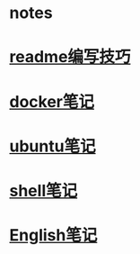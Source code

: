# notes
# [readme编写技巧](https://blog.csdn.net/htwhtw123/article/details/77069581)
# [docker笔记](docker_note.md)
# [ubuntu笔记](ubuntu_note.md)
# [shell笔记](CLI_bash.md)
# [English笔记](english.md)

